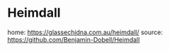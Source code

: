 # Heimdall
home: https://glassechidna.com.au/heimdall/ source: https://github.com/Benjamin-Dobell/Heimdall
